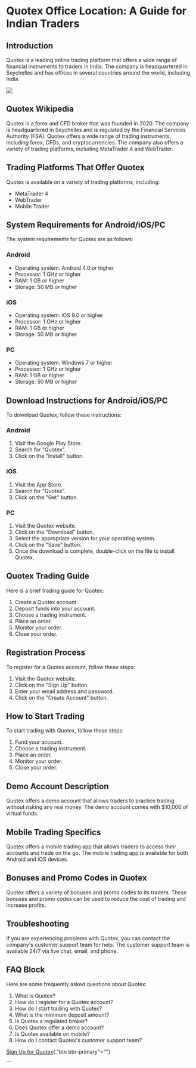 # Quotex Office Location: A Guide for Indian Traders

## Introduction

Quotex is a leading online trading platform that offers a wide range of
financial instruments to traders in India. The company is headquartered
in Seychelles and has offices in several countries around the world,
including India.

[![](https://static.quotex.io/files/4_en/300_250.jpg)](https://traff.sbs/brokerqxlid)

## Quotex Wikipedia

Quotex is a forex and CFD broker that was founded in 2020. The company
is headquartered in Seychelles and is regulated by the Financial
Services Authority (FSA). Quotex offers a wide range of trading
instruments, including forex, CFDs, and cryptocurrencies. The company
also offers a variety of trading platforms, including MetaTrader 4 and
WebTrader.

## Trading Platforms That Offer Quotex

Quotex is available on a variety of trading platforms, including:

-   MetaTrader 4
-   WebTrader
-   Mobile Trader

## System Requirements for Android/iOS/PC

The system requirements for Quotex are as follows:

### Android

-   Operating system: Android 4.0 or higher
-   Processor: 1 GHz or higher
-   RAM: 1 GB or higher
-   Storage: 50 MB or higher

### iOS

-   Operating system: iOS 9.0 or higher
-   Processor: 1 GHz or higher
-   RAM: 1 GB or higher
-   Storage: 50 MB or higher

### PC

-   Operating system: Windows 7 or higher
-   Processor: 1 GHz or higher
-   RAM: 1 GB or higher
-   Storage: 50 MB or higher

## Download Instructions for Android/iOS/PC

To download Quotex, follow these instructions:

### Android

1.  Visit the Google Play Store.
2.  Search for "Quotex".
3.  Click on the "Install" button.

### iOS

1.  Visit the App Store.
2.  Search for "Quotex".
3.  Click on the "Get" button.

### PC

1.  Visit the Quotex website.
2.  Click on the "Download" button.
3.  Select the appropriate version for your operating system.
4.  Click on the "Save" button.
5.  Once the download is complete, double-click on the file to install
    Quotex.

## Quotex Trading Guide

Here is a brief trading guide for Quotex:

1.  Create a Quotex account.
2.  Deposit funds into your account.
3.  Choose a trading instrument.
4.  Place an order.
5.  Monitor your order.
6.  Close your order.

## Registration Process

To register for a Quotex account, follow these steps:

1.  Visit the Quotex website.
2.  Click on the "Sign Up" button.
3.  Enter your email address and password.
4.  Click on the "Create Account" button.

## How to Start Trading

To start trading with Quotex, follow these steps:

1.  Fund your account.
2.  Choose a trading instrument.
3.  Place an order.
4.  Monitor your order.
5.  Close your order.

## Demo Account Description

Quotex offers a demo account that allows traders to practice trading
without risking any real money. The demo account comes with \$10,000 of
virtual funds.

## Mobile Trading Specifics

Quotex offers a mobile trading app that allows traders to access their
accounts and trade on the go. The mobile trading app is available for
both Android and iOS devices.

## Bonuses and Promo Codes in Quotex

Quotex offers a variety of bonuses and promo codes to its traders. These
bonuses and promo codes can be used to reduce the cost of trading and
increase profits.

## Troubleshooting

If you are experiencing problems with Quotex, you can contact the
company\'s customer support team for help. The customer support team is
available 24/7 via live chat, email, and phone.

## FAQ Block

Here are some frequently asked questions about Quotex:

1.  What is Quotex?
2.  How do I register for a Quotex account?
3.  How do I start trading with Quotex?
4.  What is the minimum deposit amount?
5.  Is Quotex a regulated broker?
6.  Does Quotex offer a demo account?
7.  Is Quotex available on mobile?
8.  How do I contact Quotex\'s customer support team?




[Sign Up for Quotex](\%22https://traff.sbs/brokerqxsignup\%22){."btn
btn-primary"=""}




\`\`\`

